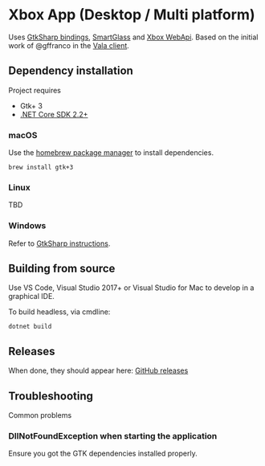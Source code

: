 # Xbox App (Desktop / Multi platform)
Uses [GtkSharp bindings](https://github.com/GtkSharp/GtkSharp), [SmartGlass](https://github.com/OpenXbox/xbox-smartglass-csharp) and [Xbox WebApi](https://github.com/OpenXbox/xbox-webapi-csharp).
Based on the initial work of @gffranco in the [Vala client](https://github.com/OpenXbox/xbox-client-vala).

## Dependency installation
Project requires
* Gtk+ 3
* [.NET Core SDK 2.2+](https://dotnet.microsoft.com/download)

### macOS
Use the [homebrew package manager](https://brew.sh) to install dependencies.
```
brew install gtk+3
```

### Linux
TBD

### Windows
Refer to [GtkSharp instructions](https://github.com/GtkSharp/GtkSharp/wiki/Installing-Gtk-on-Windows).

## Building from source
Use VS Code, Visual Studio 2017+ or Visual Studio for Mac to develop in a graphical IDE.


To build headless, via cmdline:
```
dotnet build
```

## Releases
When done, they should appear here: [GitHub releases](https://github.com/OpenXbox/xbox-client-gtk/releases)

## Troubleshooting
Common problems

### DllNotFoundException when starting the application
Ensure you got the GTK dependencies installed properly.